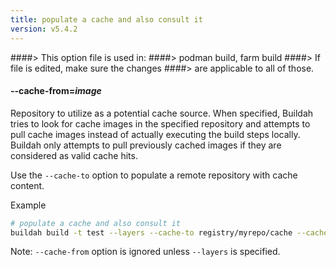 ```yaml
---
title: populate a cache and also consult it
version: v5.4.2
---
```


####> This option file is used in:
####>   podman build, farm build
####> If file is edited, make sure the changes
####> are applicable to all of those.
#### **--cache-from**=*image*

Repository to utilize as a potential cache source. When specified, Buildah tries to look for
cache images in the specified repository and attempts to pull cache images instead of actually
executing the build steps locally. Buildah only attempts to pull previously cached images if they
are considered as valid cache hits.

Use the `--cache-to` option to populate a remote repository with cache content.

Example

```bash
# populate a cache and also consult it
buildah build -t test --layers --cache-to registry/myrepo/cache --cache-from registry/myrepo/cache .
```

Note: `--cache-from` option is ignored unless `--layers` is specified.
